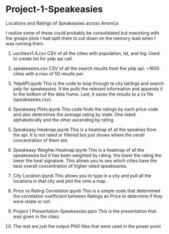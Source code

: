# Project-1-Speakeasies
Locations and Ratings of Speakeasies across America

I realize some of these could probably be consolidated but mworking with the gmaps plots I had split them to cut down on the memory load when I was running them.

1. uscitiesv1.4.csv
	CSV of all the cities with population, lat, and lng. Used to create list for yelp api call.

2. speakeasies.csv
	CSV of all the search results from the yelp api. ~1600 cities with a max of 50 results per. 

3. YelpAPI.ipynb
	This is the code to loop through te city lat/lngs and search yelp for speakeasies. It the pulls the relevant information and appends it to the bottom of the data frame. Last, it saves the results to a cs file   (speakeasies.csv).

4. Speakeasy Plots.ipynb
	This code finds the ratings by each price code and also determines the average rating by state. One listed alphabetically and the other ascending by rating.

5. Speakeasy Heatmap.ipynb
	This is a heatmap of all the speakies from the api. It is not rated or filtered but just shows where the oerall concentration of them are.

6. Speakeasy Weighte Heatmap.ipynb
	This is a heatmap of all the speakeasies but it has been weighted by rating. the lower the rating the lower the heat signature. This allows you to see which cities have the best overall concentration of higher rated speakeasies.

7. City Location.ipynb
	This allows you to type in a city and pull all the locations in that city and plot the onto a map.

8. Price vs Rating Correlation.ipynb
	This is a simple code that determined the correlation coefficient between Ratings an Price to determine if they were relate or not.

9. Project 1 Presentation-Speakeasies.pptx
	This is the presentation that was given in the class

10. The rest are just the output PNG files that were used in the power point


